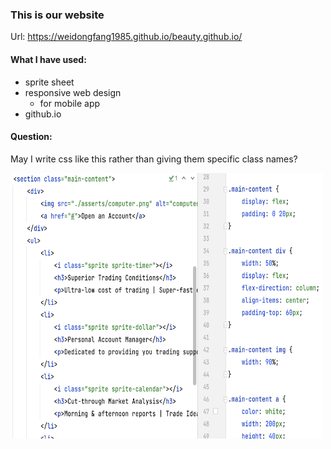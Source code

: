 ### This is our website
Url: https://weidongfang1985.github.io/beauty.github.io/

#### What I have used:
+ sprite sheet
+ responsive web design
  - for mobile app
+ github.io

#### Question:
May I write css like this rather than giving them specific class names?

<img src="https://github.com/WeidongFang1985/beauty.github.io/blob/021469c4ae64bec93a1235b208f35d2369d1aa66/asserts/cssStyle.png" width="500" height="425">
